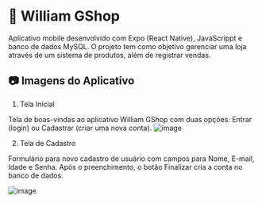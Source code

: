 # 📱 William GShop
Aplicativo mobile desenvolvido com Expo (React Native), JavaScrippt e banco de dados MySQL. O projeto tem como objetivo gerenciar uma loja através de um sistema de produtos, além de registrar vendas.




## 📷 Imagens do Aplicativo
1. Tela Inicial

Tela de boas-vindas ao aplicativo William GShop com duas opções: Entrar (login) ou Cadastrar (criar uma nova conta).
   ![image](https://github.com/user-attachments/assets/14e169b6-822f-49f9-be03-941a0135742b)



2. Tela de Cadastro

Formulário para novo cadastro de usuário com campos para Nome, E-mail, Idade e Senha. Após o preenchimento, o botão Finalizar cria a conta no banco de dados.

![image](https://github.com/user-attachments/assets/3e293d0b-f3e1-41e0-8cab-1540dad4b42a)




